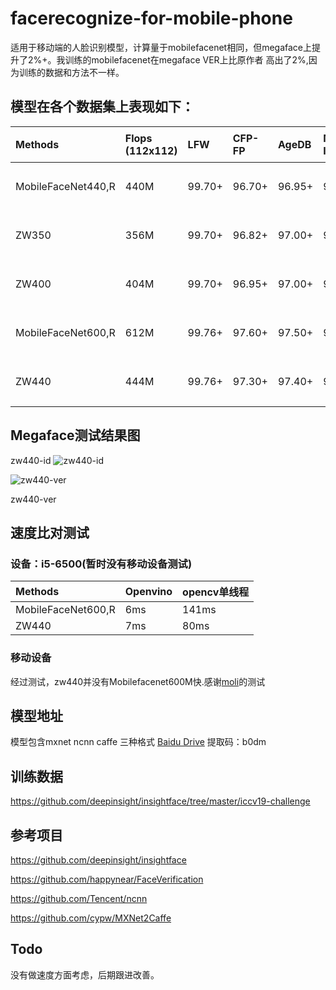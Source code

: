 # facerecognize-for-mobile-phone
适用于移动端的人脸识别模型，计算量于mobilefacenet相同，但megaface上提升了2%+。我训练的mobilefacenet在megaface VER上比原作者
高出了2%,因为训练的数据和方法不一样。

## 模型在各个数据集上表现如下：
|Methods|Flops (112x112)|LFW|CFP-FP|AgeDB|Megaface-Id|Megaface-Ver@1e-6|备   注
|:----|:----|:-----|:----|:----|:-----|:-----|:-----|
|MobileFaceNet440,R|440M|99.70+|96.70+|96.95+|92.85+|94.20+|未开源
|ZW350|356M|99.70+|96.82+|97.00+|93.90+|94.70+|未开源
|ZW400|404M|99.70+|96.95+|97.00+|94.46+|95.60+|未开源
|MobileFaceNet600,R|612M|99.76+|97.60+|97.50+|95.14+|95.98+|已开源
|ZW440|444M|99.76+|97.30+|97.40+|95.25+|96.00+|已开源

## Megaface测试结果图
zw440-id
![zw440-id](https://raw.githubusercontent.com/olojuwin/facerecognize-for-mobile-phone/master/img/zw443m-ID.jpg)

![zw440-ver](https://raw.githubusercontent.com/olojuwin/facerecognize-for-mobile-phone/master/img/zw443m-ver.jpg)

zw440-ver


## 速度比对测试
### 设备：i5-6500(暂时没有移动设备测试)
|Methods|Openvino|opencv单线程|
|:----|:----|:-----|
|MobileFaceNet600,R|6ms|141ms|
|ZW440|7ms|80ms

### 移动设备
经过测试，zw440并没有Mobilefacenet600M快.感谢[moli](https://github.com/moli232777144)的测试


## 模型地址
模型包含mxnet ncnn  caffe 三种格式
[Baidu Drive](https://pan.baidu.com/s/1E27uWe4deWsE0va1u1LhrQ)   提取码：b0dm 


## 训练数据
https://github.com/deepinsight/insightface/tree/master/iccv19-challenge

## 参考项目
https://github.com/deepinsight/insightface

https://github.com/happynear/FaceVerification

https://github.com/Tencent/ncnn

https://github.com/cypw/MXNet2Caffe

## Todo

没有做速度方面考虑，后期跟进改善。
